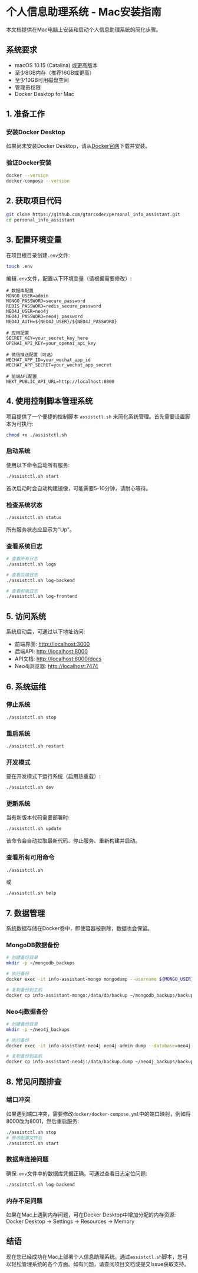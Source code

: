 # 个人信息助理系统 - Mac安装指南

本文档提供在Mac电脑上安装和启动个人信息助理系统的简化步骤。

## 系统要求

- macOS 10.15 (Catalina) 或更高版本
- 至少8GB内存（推荐16GB或更高）
- 至少10GB可用磁盘空间
- 管理员权限
- Docker Desktop for Mac

## 1. 准备工作

### 安装Docker Desktop

如果尚未安装Docker Desktop，请从[Docker官网](https://www.docker.com/products/docker-desktop)下载并安装。

### 验证Docker安装

```bash
docker --version
docker-compose --version
```

## 2. 获取项目代码

```bash
git clone https://github.com/gtarcoder/personal_info_assistant.git
cd personal_info_assistant
```

## 3. 配置环境变量

在项目根目录创建`.env`文件:

```bash
touch .env
```

编辑`.env`文件，配置以下环境变量（请根据需要修改）:

```
# 数据库配置
MONGO_USER=admin
MONGO_PASSWORD=secure_password
REDIS_PASSWORD=redis_secure_password
NEO4J_USER=neo4j
NEO4J_PASSWORD=neo4j_password
NEO4J_AUTH=${NEO4J_USER}/${NEO4J_PASSWORD}

# 应用配置
SECRET_KEY=your_secret_key_here
OPENAI_API_KEY=your_openai_api_key

# 微信推送配置（可选）
WECHAT_APP_ID=your_wechat_app_id
WECHAT_APP_SECRET=your_wechat_app_secret

# 前端API配置
NEXT_PUBLIC_API_URL=http://localhost:8000
```

## 4. 使用控制脚本管理系统

项目提供了一个便捷的控制脚本 `assistctl.sh` 来简化系统管理。首先需要设置脚本为可执行:

```bash
chmod +x ./assistctl.sh
```

### 启动系统

使用以下命令启动所有服务:

```bash
./assistctl.sh start
```

首次启动时会自动构建镜像，可能需要5-10分钟，请耐心等待。

### 检查系统状态

```bash
./assistctl.sh status
```

所有服务状态应显示为"Up"。

### 查看系统日志

```bash
# 查看所有日志
./assistctl.sh logs

# 查看后端日志
./assistctl.sh log-backend

# 查看前端日志
./assistctl.sh log-frontend
```

## 5. 访问系统

系统启动后，可通过以下地址访问:

- 前端界面: [http://localhost:3000](http://localhost:3000)
- 后端API: [http://localhost:8000](http://localhost:8000)
- API文档: [http://localhost:8000/docs](http://localhost:8000/docs)
- Neo4j浏览器: [http://localhost:7474](http://localhost:7474)

## 6. 系统运维

### 停止系统

```bash
./assistctl.sh stop
```

### 重启系统

```bash
./assistctl.sh restart
```

### 开发模式

要在开发模式下运行系统（启用热重载）:

```bash
./assistctl.sh dev
```

### 更新系统

当有新版本代码需要部署时:

```bash
./assistctl.sh update
```

该命令会自动拉取最新代码、停止服务、重新构建并启动。

### 查看所有可用命令

```bash
./assistctl.sh
```

或

```bash
./assistctl.sh help
```

## 7. 数据管理

系统数据存储在Docker卷中，即使容器被删除，数据也会保留。

### MongoDB数据备份

```bash
# 创建备份目录
mkdir -p ~/mongodb_backups

# 执行备份
docker exec -it info-assistant-mongo mongodump --username ${MONGO_USER} --password ${MONGO_PASSWORD} --authenticationDatabase admin --out /data/db/backup

# 复制备份到主机
docker cp info-assistant-mongo:/data/db/backup ~/mongodb_backups/backup_$(date +%Y%m%d)
```

### Neo4j数据备份

```bash
# 创建备份目录
mkdir -p ~/neo4j_backups

# 执行备份
docker exec -it info-assistant-neo4j neo4j-admin dump --database=neo4j --to=/data/backup.dump

# 复制备份到主机
docker cp info-assistant-neo4j:/data/backup.dump ~/neo4j_backups/backup_$(date +%Y%m%d).dump
```

## 8. 常见问题排查

### 端口冲突

如果遇到端口冲突，需要修改`docker/docker-compose.yml`中的端口映射，例如将8000改为8001，然后重启服务:

```bash
./assistctl.sh stop
# 修改配置文件后
./assistctl.sh start
```

### 数据库连接问题

确保`.env`文件中的数据库凭据正确。可通过查看日志定位问题:

```bash
./assistctl.sh log-backend
```

### 内存不足问题

如果在Mac上遇到内存问题，可在Docker Desktop中增加分配的内存资源:
Docker Desktop → Settings → Resources → Memory

## 结语

现在您已经成功在Mac上部署个人信息助理系统。通过`assistctl.sh`脚本，您可以轻松管理系统的各个方面。如有问题，请查阅项目文档或提交Issue获取支持。 